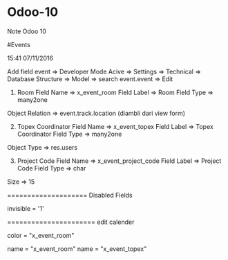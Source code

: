 # Odoo-10
Note Odoo 10

#Events

15:41 07/11/2016

Add field event
=> Developer Mode Acive
=> Settings => Technical => Database Structure => Model => search event.event => Edit

1. Room
Field Name => x_event_room
Field Label => Room
Field Type => many2one

Object Relation => event.track.location (diambli dari view form)

2. Topex Coordinator
Field Name => x_event_topex
Field Label => Topex Coordinator
Field Type => many2one

Object Type => res.users

3. Project Code
Field Name => x_event_project_code
Field Label => Project Code
Field Type => char

Size => 15

====================
Disabled Fields

invisible = '1'

======================
edit calender

color = "x_event_room"

name = "x_event_room"
name = "x_event_topex"
